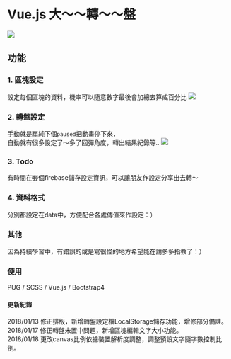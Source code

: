 # Vue.js 大～～轉～～盤
![](https://guahsu.io/2018/01/vue-turntable/1.png) 
## 功能
### 1. 區塊設定
設定每個區塊的資料，機率可以隨意數字最後會加總去算成百分比
![](https://guahsu.io/2018/01/vue-turntable/2.png) 

### 2. 轉盤設定
手動就是單純下個`paused`把動畫停下來，  
自動就有很多設定了～多了回彈角度，轉出結果紀錄等..
![](https://guahsu.io/2018/01/vue-turntable/3.png) 

### 3. Todo
有時間在套個firebase儲存設定資訊，可以讓朋友作設定分享出去轉～

### 4. 資料格式
分別都設定在data中，方便配合各處傳值來作設定：）

### 其他
因為持續學習中，有錯誤的或是寫很怪的地方希望能在請多多指教了：）

### 使用
PUG / SCSS / Vue.js / Bootstrap4

#### 更新紀錄
2018/01/13 修正排版，新增轉盤設定檔LocalStorage儲存功能，增修部分備註。  
2018/01/17 修正轉盤未置中問題，新增區塊編輯文字大小功能。  
2018/01/18 更改canvas比例依據裝置解析度調整，調整預設文字隨字數控制比例。